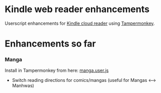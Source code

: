 # Kindle web reader enhancements

Userscript enhancements for [Kindle cloud reader](https://read.amazon.com) using [Tampermonkey](https://www.tampermonkey.net/).

# Enhancements so far

### Manga
Install in Tampermonkey from here: [manga.user.js](https://github.com/alvaromunoz/kindle-web-enhancements/raw/master/manga.user.js)
- Switch reading directions for comics/mangas (useful for Mangas <--> Manhwas)